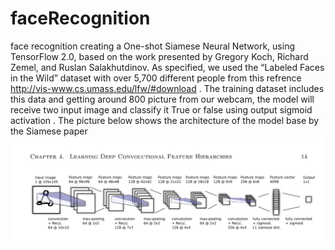 # faceRecognition
face recognition
creating a One-shot Siamese Neural Network, using TensorFlow 2.0, based on the work presented by Gregory Koch, Richard Zemel, and Ruslan Salakhutdinov. As specified, we used the “Labeled Faces in the Wild” dataset with over 5,700 different people from this refrence http://vis-www.cs.umass.edu/lfw/#download .
The training dataset includes this data and getting around 800 picture from our webcam, the model will receive two input image and classify it True or false using output sigmoid activation .
The picture below shows the architecture of the model base by the Siamese paper
![alt text](https://github.com/Benyormin/faceRecognition/blob/main/siamese_model_image.png?raw=true)
